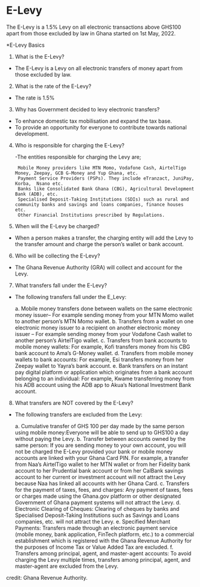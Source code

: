 # E-Levy
The E-Levy is a 1.5% Levy on all electronic transactions above GHS100 apart from those excluded by law in Ghana started on 1st May, 2022.

*E-Levy Basics
 
1. What is the E-Levy?

  - The E-Levy is a Levy on all electronic transfers of money apart from those excluded by law.

2. What is the rate of the E-Levy?

  - The rate is 1.5%

3. Why has Government decided to levy electronic transfers?

  - To enhance domestic tax mobilisation and expand the tax base.
  - To provide an opportunity for everyone to contribute towards national development.

4. Who is responsible for charging the E-Levy?

    -The entities responsible for charging the Levy are;

        Mobile Money providers like MTN Momo, Vodafone Cash, AirtelTigo Money, Zeepay, GCB G-Money and Yup Ghana, etc.
        Payment Service Providers (PSPs). They include eTranzact, JuniPay, Korba,  Nsano etc.
        Banks like Consolidated Bank Ghana (CBG), Agricultural Development Bank (ADB), etc.
        Specialised Deposit-Taking Institutions (SDIs) such as rural and community banks and savings and loans companies, finance houses etc.
        Other Financial Institutions prescribed by Regulations.

5. When will the E-Levy be charged?

  - When a person makes a transfer, the charging entity will add the Levy to the transfer amount and charge the person’s wallet or bank account.

6. Who will be collecting the E-Levy?

  - The Ghana Revenue Authority (GRA) will collect and account for the Levy.
  
7. What transfers fall under the E-Levy?

  - The following transfers fall under the E_Levy:

      a. Mobile money transfers done between wallets on the same electronic money issuer– For example sending money from your MTN Momo wallet to another       person’s MTN Momo wallet. 
      b. Transfers from a wallet on one electronic money issuer to a recipient on another electronic money issuer – For example sending money from your Vodafone Cash wallet to another person’s AirtelTigo wallet. 
      c. Transfers from bank accounts to mobile money wallets: For example, Kofi transfers money from his CBG bank account to Ama’s G-Money wallet.
      d. Transfers from mobile money wallets to bank accounts: For example, Esi transfers money from her Zeepay wallet to Yayra’s bank account.
      e. Bank transfers on an instant pay digital platform or application which originates from a bank account belonging to an individual: For example, Kwame transferring money from his ADB account using the ADB app to Akua’s National Investment Bank account.
    
8. What transfers are NOT covered by the E-Levy?

  - The following transfers are excluded from the Levy:

      a. Cumulative transfer of GHS 100 per day made by the same person using mobile money:Everyone will be able to send up to GHS100 a day without paying the Levy.
      b. Transfer between accounts owned by the same person: If you are sending money to your own account, you will not be charged the E-Levy provided your bank or mobile money accounts are linked with your Ghana Card PIN. For example, a transfer from Naa’s AirtelTigo wallet to her MTN wallet or from her Fidelity bank account to her Prudential bank account or from her CalBank savings account to her current or investment account will not attract the Levy because Naa has linked all accounts with her Ghana Card.
      c. Transfers for the payment of taxes, fees, and charges: Any payment of taxes, fees or charges made using the Ghana.gov platform or other designated Government of Ghana payment systems will not attract the Levy.
      d. Electronic Clearing of Cheques: Clearing of cheques by banks and Specialised Deposit-Taking Institutions such as Savings and Loans companies, etc. will not attract the Levy.
    e. Specified Merchant Payments: Transfers made through an electronic payment service (mobile money, bank application, FinTech platform, etc.) to a commercial establishment which is registered with the Ghana Revenue Authority for the purposes of Income Tax or Value Added Tax are excluded. 
    f. Transfers among principal, agent, and master-agent accounts: To avoid charging the Levy multiple times, transfers among principal, agent, and master-agent are excluded from the Levy.

credit: Ghana Revenue Authority.




